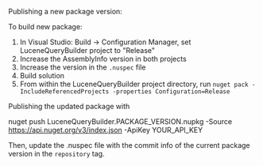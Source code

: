 Publishing a new package version:

To build new package:

1. In Visual Studio: Build -> Configuration Manager, set LuceneQueryBuilder project to "Release"
2. Increase the AssemblyInfo version in both projects
2. Increase the version in the `.nuspec` file
3. Build solution
4. From within the LuceneQueryBuilder project directory, run `nuget pack -IncludeReferencedProjects -properties Configuration=Release`

Publishing the updated package with

nuget push LuceneQueryBuilder.PACKAGE_VERSION.nupkg -Source https://api.nuget.org/v3/index.json -ApiKey YOUR_API_KEY

Then, update the .nuspec file with the commit info of the current package version in the `repository` tag.